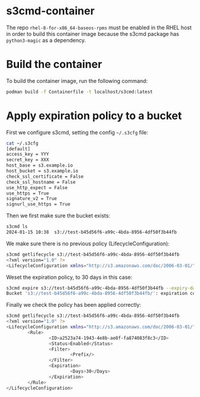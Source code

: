 # s3cmd-container

The repo `rhel-8-for-x86_64-baseos-rpms` must be enabled in the RHEL host in order to build this container image
because the s3cmd package has `python3-magic` as a dependency.

# Build the container

To build the container image, run the following command:

```bash
podman build -f Containerfile -t localhost/s3cmd:latest
```

# Apply expiration policy to a bucket

First we configure s3cmd, setting the config `~/.s3cfg` file:
```bash
cat ~/.s3cfg
[default]
access_key = YYY
secret_key = XXX
host_base = s3.example.io
host_bucket = s3.example.io
check_ssl_certificate = False
check_ssl_hostname = False
use_http_expect = False
use_https = True
signature_v2 = True
signurl_use_https = True
```

Then we first make sure the bucket exists:
```bash
s3cmd ls
2024-01-15 10:38  s3://test-b45d56f6-a99c-4bda-8956-4df50f3b44fb
```

We make sure there is no previous policy (LifecycleConfiguration):
```bash
s3cmd getlifecycle s3://test-b45d56f6-a99c-4bda-8956-4df50f3b44fb
<?xml version="1.0" ?>
<LifecycleConfiguration xmlns="http://s3.amazonaws.com/doc/2006-03-01/"/>
```

Weset the expiration policy, to 30 days in this case:
```bash
s3cmd expire s3://test-b45d56f6-a99c-4bda-8956-4df50f3b44fb --expiry-days 30
Bucket 's3://test-b45d56f6-a99c-4bda-8956-4df50f3b44fb/': expiration configuration is set.
```

Finally we check the policy has been applied correctly:
```bash
s3cmd getlifecycle s3://test-b45d56f6-a99c-4bda-8956-4df50f3b44fb
<?xml version="1.0" ?>
<LifecycleConfiguration xmlns="http://s3.amazonaws.com/doc/2006-03-01/">
        <Rule>
                <ID>a2523a74-1943-4e8b-ae8f-fa874083f8c3</ID>
                <Status>Enabled</Status>
                <Filter>
                        <Prefix/>
                </Filter>
                <Expiration>
                        <Days>30</Days>
                </Expiration>
        </Rule>
</LifecycleConfiguration>
```